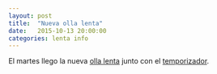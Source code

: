 ```yaml
---
layout: post
title:  "Nueva olla lenta"
date:   2015-10-13 20:00:00
categories: lenta info
---
```


El martes llego la nueva [olla lenta][amazon_olla] junto con el [temporizador][amazon_temportizador].

[amazon_olla]:      http://www.amazon.es/gp/product/B00BFA6CTW?psc=1&redirect=true&ref_=oh_aui_detailpage_o00_s00
[amazon_temportizador]:   http://www.amazon.es/gp/product/B000KJR5S6?psc=1&redirect=true&ref_=oh_aui_detailpage_o00_s00

